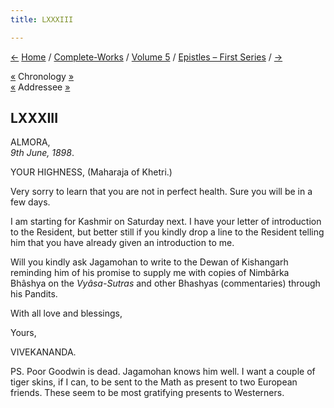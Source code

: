 ```yaml
---
title: LXXXIII

---
```

<div>

[←](082_m.htm) [Home](../../../index.htm) /
[Complete-Works](../../complete_works.htm) / [Volume
5](../volume_5_contents.htm) / [Epistles – First
Series](epistles_first_series_contents.htm) / [→](084_your_highness.htm)

  

[«](../../volume_8/epistles_fourth_series/128_rakhal.htm) Chronology
[»](../../volume_6/epistles_second_series/142_friend.htm)  
[«](047_maharaja_of_khetri.htm) Addressee
[»](../../volume_9/letters_fifth_series/126_your_highness.htm)

## LXXXIII

ALMORA,  
*9th June, 1898*.

YOUR HIGHNESS, (Maharaja of Khetri.)

Very sorry to learn that you are not in perfect health. Sure you will be
in a few days.

I am starting for Kashmir on Saturday next. I have your letter of
introduction to the Resident, but better still if you kindly drop a line
to the Resident telling him that you have already given an introduction
to me.

Will you kindly ask Jagamohan to write to the Dewan of Kishangarh
reminding him of his promise to supply me with copies of Nimbârka
Bhâshya on the *Vyâsa-Sutras* and other Bhashyas (commentaries) through
his Pandits.

With all love and blessings,

Yours,

VIVEKANANDA.

PS. Poor Goodwin is dead. Jagamohan knows him well. I want a couple of
tiger skins, if I can, to be sent to the Math as present to two European
friends. These seem to be most gratifying presents to Westerners.

</div>
